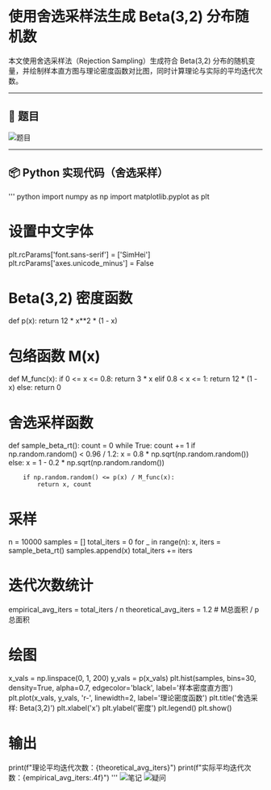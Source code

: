 # 使用舍选采样法生成 Beta(3,2) 分布随机数

本文使用舍选采样法（Rejection Sampling）生成符合 Beta(3,2) 分布的随机变量，并绘制样本直方图与理论密度函数对比图，同时计算理论与实际的平均迭代次数。

---

## 📌 题目

![题目](https://raw.githubusercontent.com/你的用户名/仓库名/main/images/timu.png)

---

## 📦 Python 实现代码（舍选采样）
'''
python
import numpy as np
import matplotlib.pyplot as plt

# 设置中文字体
plt.rcParams['font.sans-serif'] = ['SimHei']
plt.rcParams['axes.unicode_minus'] = False

# Beta(3,2) 密度函数
def p(x):
    return 12 * x**2 * (1 - x)

# 包络函数 M(x)
def M_func(x):
    if 0 <= x <= 0.8:
        return 3 * x
    elif 0.8 < x <= 1:
        return 12 * (1 - x)
    else:
        return 0

# 舍选采样函数
def sample_beta_rt():
    count = 0
    while True:
        count += 1
        if np.random.random() < 0.96 / 1.2:
            x = 0.8 * np.sqrt(np.random.random())
        else:
            x = 1 - 0.2 * np.sqrt(np.random.random())

        if np.random.random() <= p(x) / M_func(x):
            return x, count

# 采样
n = 10000
samples = []
total_iters = 0
for _ in range(n):
    x, iters = sample_beta_rt()
    samples.append(x)
    total_iters += iters

# 迭代次数统计
empirical_avg_iters = total_iters / n
theoretical_avg_iters = 1.2  # M总面积 / p总面积

# 绘图
x_vals = np.linspace(0, 1, 200)
y_vals = p(x_vals)
plt.hist(samples, bins=30, density=True, alpha=0.7, edgecolor='black', label='样本密度直方图')
plt.plot(x_vals, y_vals, 'r-', linewidth=2, label='理论密度函数')
plt.title('舍选采样: Beta(3,2)')
plt.xlabel('x')
plt.ylabel('密度')
plt.legend()
plt.show()

# 输出
print(f"理论平均迭代次数：{theoretical_avg_iters}")
print(f"实际平均迭代次数：{empirical_avg_iters:.4f}")
'''
![笔记](https://raw.githubusercontent.com/你的用户名/仓库名/main/images/biji.jpg)
![疑问](https://raw.githubusercontent.com/你的用户名/仓库名/main/images/yiwen.jpg)
